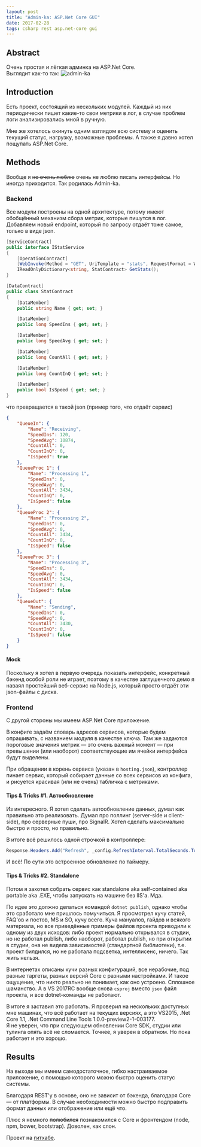 ```yaml
---
layout: post
title: "Admin-ka: ASP.Net Core GUI"
date: 2017-02-28
tags: csharp rest asp.net-core gui
---
```


## Abstract

Очень простая и лёгкая админка на ASP.Net Core.  
Выглядит как-то так:
![admin-ka](https://puu.sh/umGCK/f19d378c1b.png)

## Introduction

Есть проект, состоящий из нескольких модулей. Каждый из них периодически пишет какие-то свои метрики в лог, в случае проблем логи анализировались мной в ручную.

Мне же хотелось окинуть одним взглядом всю систему и оценить текущий статус, нагрузку, возможные проблемы. А также я давно хотел пощупать ASP.Net Core.

## Methods

Вообще я ~~не очень люблю~~ очень не люблю писать интерфейсы. Но иногда приходится. Так родилась Admin-ka.

### Backend

Все модули построены на одной архитектуре, потому имеют обобщённый механизм сбора метрик, которые пишутся в лог. Добавляем новый endpoint, который по запросу отдаёт тоже самое, только в виде json.

```csharp
[ServiceContract]
public interface IStatService
{
    [OperationContract]
    [WebInvoke(Method = "GET", UriTemplate = "stats", RequestFormat = WebMessageFormat.Json, ResponseFormat = WebMessageFormat.Json)]
    IReadOnlyDictionary<string, StatContract> GetStats();
}

[DataContract]
public class StatContract
{
    [DataMember]
    public string Name { get; set; }

    [DataMember]
    public long SpeedIns { get; set; }

    [DataMember]
    public long SpeedAvg { get; set; }

    [DataMember]
    public long CountAll { get; set; }

    [DataMember]
    public long CountInQ { get; set; }

    [DataMember]
    public bool IsSpeed { get; set; }
}
```
что превращается в такой json (пример того, что отдаёт сервис)

```json
{
	"QueueIn": {
		"Name": "Receiving",
		"SpeedIns": 120,
		"SpeedAvg": 10874,
		"CountAll": 0,
		"CountInQ": 0,
		"IsSpeed": true
	},
	"QueueProc 1": {
		"Name": "Processing 1",
		"SpeedIns": 0,
		"SpeedAvg": 0,
		"CountAll": 3434,
		"CountInQ": 0,
		"IsSpeed": false
	},
	"QueueProc 2": {
		"Name": "Processing 2",
		"SpeedIns": 0,
		"SpeedAvg": 0,
		"CountAll": 3434,
		"CountInQ": 0,
		"IsSpeed": false
	},
	"QueueProc 3": {
		"Name": "Processing 3",
		"SpeedIns": 0,
		"SpeedAvg": 0,
		"CountAll": 3434,
		"CountInQ": 0,
		"IsSpeed": false
	},
	"QueueOut": {
		"Name": "Sending",
		"SpeedIns": 0,
		"SpeedAvg": 0,
		"CountAll": 3430,
		"CountInQ": 0,
		"IsSpeed": false
	}
}
```

#### Mock

Поскольку я хотел в первую очередь показать интерфейс, конкретный бэкенд особой роли не играет, поэтому в качестве заглушечного демо я наваял простейший веб-сервис на Node.js, который просто отдаёт эти json-файлы с диска.

### Frontend

С другой стороны мы имеем ASP.Net Core приложение.

В конфиге задаём словарь адресов сервисов, которые будем опрашивать, с названием модуля в качестве ключа. Там же задаются пороговые значения метрик — это очень важный момент — при превышении (или наоборот) соответствующие им ячейки интерфейса будут выделены.

При обращении в корень сервиса (указан в `hosting.json`), контроллер пинает сервис, который собирает данные со всех сервисов из конфига, и рисуется красивая (или не очень) табличка с метриками.

#### Tips & Tricks #1. Автообновление

Из интересного. Я хотел сделать автообновление данных, думал как правильно это реализовать. Думал про поллинг (server-side и client-side), про серверные пуши, про SignalR. Хотел сделать максимально быстро и просто, но правильно.

В итоге всё решилось одной строчкой в контроллере:

```csharp
Response.Headers.Add("Refresh", _config.RefreshInterval.TotalSeconds.ToString(CultureInfo.InvariantCulture));
```

И всё! По сути это встроенное обновление по таймеру.

#### Tips & Tricks #2. Standalone

Потом я захотел собрать сервис как standalone aka self-contained aka portable aka .EXE, чтобы запускать на машине без IIS'а. Мда.

По идее это должно делаться командой `dotnet publish`, однако чтобы это сработало мне пришлось помучиться. Я просмотрел кучу статей, FAQ'ов и постов, MS и SO, кучу всего. Куча мануалов, гайдов и всякого материала, но все приведённые примеры файлов проекта приводили к одному из двух исходов: либо проект нормально открывался в студии, но не работал publish, либо наоборот, работал publish, но при открытии в студии, она не видела зависимостей (стандартной библиотеки), т.е. проект билдился, но не работала подсветка, интеллисенс, ничего. Так жить нельзя.

В интернетах описаны кучи разных конфигураций, все нерабочие, под разные таргеты, разных версий Core с разными настройками.
И такое ощущение, что никто реально не понимает, как оно устроено. Сплошное шаманство. А в VS 2017RC вообще снова `csproj` вместо `json` файл проекта, и все dotnet-команды не работают.

В итоге я заставил это работать. Я проверил на нескольких доступных мне машинах, что всё работает на текущих версиях, а это VS2015, .Net Core 1.1, .Net Command Line Tools 1.0.0-preview2-1-003177.  
Я не уверен, что при следующем обновлении Core SDK, студии или тулинга опять всё не сломается. Точнее, я уверен в обратном. Но пока работает и это хорошо.

## Results

На выходе мы имеем самодостаточное, гибко настраиваемое приложение, с помощью которого можно быстро оценить статус системы.

Благодаря REST'у в основе, оно не зависит от бэкенда, благодаря Core — от платформы. В случае необходимости можно быстро подправить формат данных или отображение или ещё что.

Плюс я немного ~~полюбился~~ познакомился с Core и фронтендом (node, npm, bower, bootstrap). Доволен, как слон.

Проект на [гитхабе][admin-ka].

[admin-ka]: https://github.com/redmanmale/admin-ka
